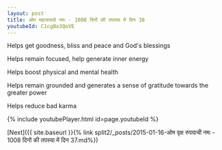 ```yaml
---
layout: post
title: ओम महायाससे नमः - 1008 दिनों की तपस्या में दिन 38
youtubeId: C1cgBo3QoVE
---
```

 
 
Helps get goodness, bliss and peace and God's blessings
 
Helps remain focused, help generate inner energy 
 
Helps boost physical and mental health 
 
Helps remain grounded and generates a sense of gratitude towards the greater power 
 
Helps reduce bad karma
 
 
 
 


{% include youtubePlayer.html id=page.youtubeId %}
 
[Next]({{ site.baseurl }}{% link  split2/_posts/2015-01-16-ओम वृक्ष रुपयाची नमः - 1008 दिनों की तपस्या में दिन 37.md%})
 
